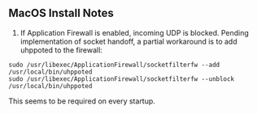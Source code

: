 ## MacOS Install Notes

1. If Application Firewall is enabled, incoming UDP is blocked. Pending implementation of socket handoff, 
a partial workaround is to add uhppoted to the firewall:
```
sudo /usr/libexec/ApplicationFirewall/socketfilterfw --add /usr/local/bin/uhppoted
sudo /usr/libexec/ApplicationFirewall/socketfilterfw --unblock /usr/local/bin/uhppoted
```
This seems to be required on every startup.
